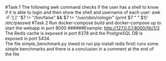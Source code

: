 #Task 1
The following awk command checks if the user has a shell to know if it is able to login and then show the shell and username of each user:
awk -F '[:]' '$7 != "/bin/false" && $7 != "/usr/sbin/nologin" {print $7 " " $1}' /etc/passwd
#Task 2
Run docker-compose build and docker-compose up to start the webapp in port 8000
######Example: http://127.0.0.1:8000/fib/1/3
The Redis cache is exposed in port 6378 and the PostgreSQL DB is exposed in port 5434.  
The file simple_benchmark.py (need to run pip install redis first) runs some simple benchmarks and there is a conclusion in a comment at the end of the file